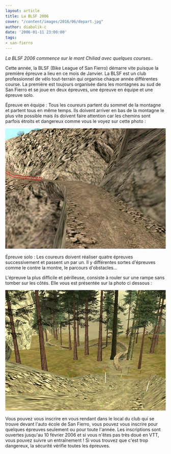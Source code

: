 ```yaml
---
layout: article
title: La BLSF 2006
cover: "/content/images/2016/06/depart.jpg"
author: diabolik-c
date: '2006-01-11 23:00:00'
tags:
- san-fierro
---
```


_La BLSF 2006 commence sur le mont Chiliad avec quelques courses.._

Cette année, la BLSF (Bike League of San Fierro) démarre vite puisque la première épreuve a lieu en ce mois de Janvier. La BLSF est un club professionnel de vélo tout-terrain qui organise chaque année différentes course. La première est toujours organisée dans les montagnes au sud de San Fierro et se joue en deux épreuves, une épreuve en équipe et une épreuve solo.

Épreuve en équipe : Tous les coureurs partent du sommet de la montagne et partent tous en même temps. Ils doivent arriver en bas de la montagne le plus vite possible mais ils doivent faire attention car les chemins sont parfois étroits et dangereux comme vous le voyez sur cette photo :

![](/content/images/2005/01/epreuveequipe.jpg)

Épreuve solo : Les coureurs doivent réaliser quatre épreuves successivement et passent un par un. Il y différentes sortes d'épreuves comme le contre la montre, le parcours d'obstacles...

L'épreuve la plus difficile et périlleuse, consiste à rouler sur une rampe sans tomber sur les côtés. Elle vous est présentée sur la photo ci dessous :

![](/content/images/2005/01/epreuvesolo.jpg)

Vous pouvez vous inscrire en vous rendant dans le local du club qui se trouve devant l'auto école de San Fierro, vous pouvez vous inscrire pour quelques épreuves seulement ou pour toute l'année. Les inscriptions sont ouvertes jusqu'au 10 février 2006 et si vous n'êtes pas très doué en VTT, vous pouvez suivre un entraînement ! Si vous trouvez que c'est trop dangereux, la sécurité vérifie toutes les épreuves.